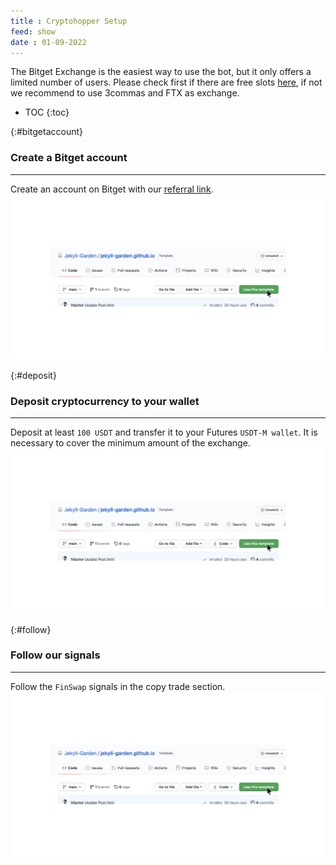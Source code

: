 ```yaml
---
title : Cryptohopper Setup
feed: show
date : 01-09-2022
---
```

 
The Bitget Exchange is the easiest way to use the bot, but it only offers a limited number of users. 
Please check first if there are free slots [here](https://www.bitget.com/en/copytrading/), if not we recommend to use 3commas and FTX as exchange.

* TOC
{:toc}

{:#bitgetaccount}
### Create a Bitget account 
---
Create an account on Bitget with our [referral link](https://www.bitget.com/en/copytrading/).
![](/assets/img/1-how-to.png)

{:#deposit}
###  Deposit cryptocurrency to your wallet
---
Deposit at least ```100 USDT``` and transfer it to your Futures ```USDT-M wallet```. It is necessary to cover the minimum amount of the exchange.
![](/assets/img/1-how-to.png)

{:#follow}
###  Follow our signals
---
Follow the ```FinSwap``` signals in the copy trade section.
![](/assets/img/1-how-to.png)
